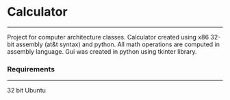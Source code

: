 # Calculator
---------------
Project for computer architecture classes.
Calculator created using x86 32-bit assembly (at&t syntax) and python.
All math operations are computed in assembly language.
Gui was created in python using tkinter library.

### Requirements
---------------
32 bit Ubuntu
